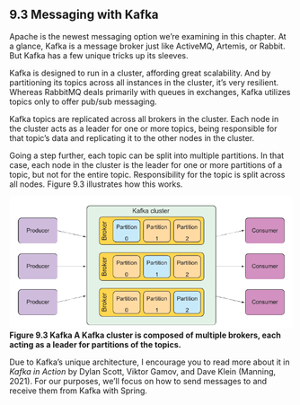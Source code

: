 ## 9.3 Messaging with Kafka

Apache is the newest messaging option we’re examining in this chapter. At a glance, Kafka is a message broker just like ActiveMQ, Artemis, or Rabbit. But Kafka has a few unique tricks up its sleeves.

Kafka is designed to run in a cluster, affording great scalability. And by partitioning its topics across all instances in the cluster, it’s very resilient. Whereas RabbitMQ deals primarily with queues in exchanges, Kafka utilizes topics only to offer pub/sub messaging.

Kafka topics are replicated across all brokers in the cluster. Each node in the cluster acts as a leader for one or more topics, being responsible for that topic’s data and replicating it to the other nodes in the cluster.

Going a step further, each topic can be split into multiple partitions. In that case,
each node in the cluster is the leader for one or more partitions of a topic, but not for
the entire topic. Responsibility for the topic is split across all nodes. Figure 9.3 illustrates how this works.

![](../../assets/9.3.png)
**Figure 9.3 Kafka A Kafka cluster is composed of multiple brokers, each acting as a leader for partitions of the topics.**

Due to Kafka’s unique architecture, I encourage you to read more about it in _Kafka in Action_ by Dylan Scott, Viktor Gamov, and Dave Klein (Manning, 2021). For our purposes, we’ll focus on how to send messages to and receive them from Kafka with Spring.
